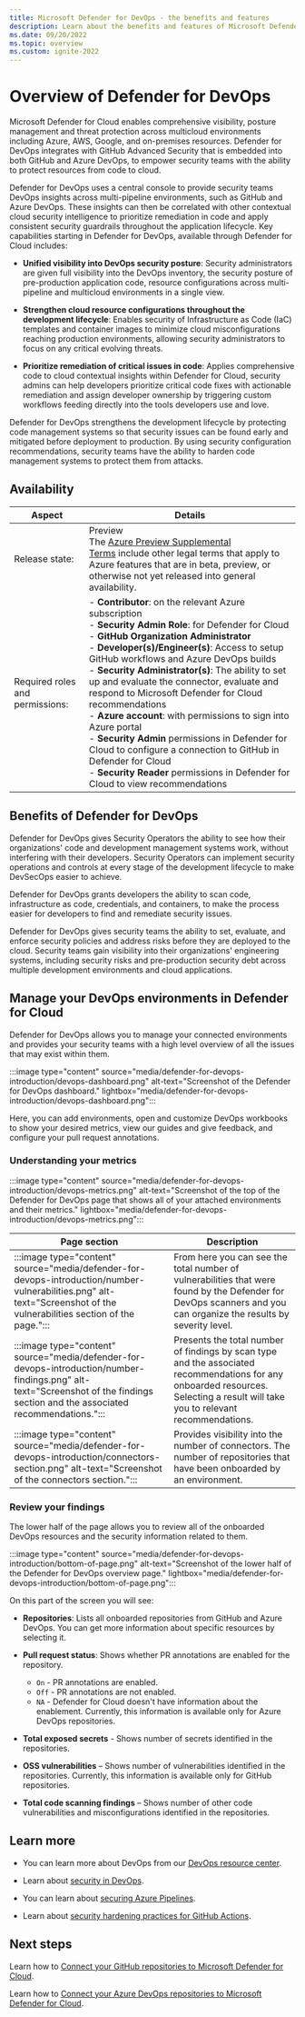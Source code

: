 ```yaml
---
title: Microsoft Defender for DevOps - the benefits and features
description: Learn about the benefits and features of Microsoft Defender for
ms.date: 09/20/2022
ms.topic: overview
ms.custom: ignite-2022
---
```


# Overview of Defender for DevOps

Microsoft Defender for Cloud enables comprehensive visibility, posture management and threat protection across multicloud environments including Azure, AWS, Google, and on-premises resources. Defender for DevOps integrates with GitHub Advanced Security that is embedded into both GitHub and Azure DevOps, to empower security teams with the ability to protect resources from code to cloud.

Defender for DevOps uses a central console to provide security teams DevOps insights across multi-pipeline environments, such as GitHub and Azure DevOps. These insights can then be correlated with other contextual cloud security intelligence to prioritize remediation in code and apply consistent security guardrails throughout the application lifecycle. Key capabilities starting in Defender for DevOps, available through Defender for Cloud includes:

- **Unified visibility into DevOps security posture**: Security administrators are given full visibility into the DevOps inventory, the security posture of pre-production application code, resource configurations across multi-pipeline and multicloud environments in a single view.

- **Strengthen cloud resource configurations throughout the development lifecycle**: Enables security of Infrastructure as Code (IaC) templates and container images to minimize cloud misconfigurations reaching production environments, allowing security administrators to focus on any critical evolving threats.

- **Prioritize remediation of critical issues in code**: Applies comprehensive code to cloud contextual insights within Defender for Cloud, security admins can help developers prioritize critical code fixes with actionable remediation and assign developer ownership by triggering custom workflows feeding directly into the tools developers use and love.

Defender for DevOps strengthens the development lifecycle by protecting code management systems so that security issues can be found early and mitigated before deployment to production. By using security configuration recommendations, security teams have the ability to harden code management systems to protect them from attacks.

## Availability

| Aspect | Details |
|--|--|
| Release state: | Preview<br>The [Azure Preview Supplemental Terms](https://azure.microsoft.com/support/legal/preview-supplemental-terms/) include other legal terms that apply to Azure features that are in beta, preview, or otherwise not yet released into general availability. |
| Required roles and permissions: | - **Contributor**: on the relevant Azure subscription <br> - **Security Admin Role**: for Defender for Cloud <br>- **GitHub Organization Administrator**<br>- **Developer(s)/Engineer(s)**: Access to setup GitHub workflows and Azure DevOps builds<br>- **Security Administrator(s)**: The ability to set up and evaluate the connector, evaluate and respond to Microsoft Defender for Cloud recommendations <br> - **Azure account**: with permissions to sign into Azure portal <br>- **Security Admin** permissions in Defender for Cloud to configure a connection to GitHub in Defender for Cloud <br>- **Security Reader** permissions in Defender for Cloud to view recommendations  |

## Benefits of Defender for DevOps

Defender for DevOps gives Security Operators the ability to see how their organizations' code and development management systems work, without interfering with their developers. Security Operators can implement security operations and controls at every stage of the development lifecycle to make DevSecOps easier to achieve.

Defender for DevOps grants developers the ability to scan code, infrastructure as code, credentials, and containers, to make the process easier for developers to find and remediate security issues.

Defender for DevOps gives security teams the ability to set, evaluate, and enforce security policies and address risks before they are deployed to the cloud. Security teams gain visibility into their organizations' engineering systems, including security risks and pre-production security debt across multiple development environments and cloud applications.

## Manage your DevOps environments in Defender for Cloud

Defender for DevOps allows you to manage your connected environments and provides your security teams with a high level overview of all the issues that may exist within them.

:::image type="content" source="media/defender-for-devops-introduction/devops-dashboard.png" alt-text="Screenshot of the Defender for DevOps dashboard." lightbox="media/defender-for-devops-introduction/devops-dashboard.png":::

Here, you can add environments, open and customize DevOps workbooks to show your desired metrics, view our guides and give feedback, and configure your pull request annotations.

### Understanding your metrics

:::image type="content" source="media/defender-for-devops-introduction/devops-metrics.png" alt-text="Screenshot of the top of the Defender for DevOps page that shows all of your attached environments and their metrics." lightbox="media/defender-for-devops-introduction/devops-metrics.png":::

|Page section| Description |
|--|--|
| :::image type="content" source="media/defender-for-devops-introduction/number-vulnerabilities.png" alt-text="Screenshot of the vulnerabilities section of the page."::: | From here you can see the total number of vulnerabilities that were found by the Defender for DevOps scanners and you can organize the results by severity level. |
| :::image type="content" source="media/defender-for-devops-introduction/number-findings.png" alt-text="Screenshot of the findings section and the associated recommendations."::: | Presents the total number of findings by scan type and the associated recommendations for any onboarded resources. Selecting a result will take you to relevant recommendations. |
| :::image type="content" source="media/defender-for-devops-introduction/connectors-section.png" alt-text="Screenshot of the connectors section."::: | Provides visibility into the number of connectors. The number of repositories that have been onboarded by an environment. |

### Review your findings

The lower half of the page allows you to review all of the onboarded DevOps resources and the security information related to them.

:::image type="content" source="media/defender-for-devops-introduction/bottom-of-page.png" alt-text="Screenshot of the lower half of the Defender for DevOps overview page." lightbox="media/defender-for-devops-introduction/bottom-of-page.png":::


On this part of the screen you will see:

- **Repositories**: Lists all onboarded repositories from GitHub and Azure DevOps. You can get more information about specific resources by selecting it.

- **Pull request status**: Shows whether PR annotations are enabled for the repository. 
    - `On` - PR annotations are enabled.
    - `Off` - PR annotations are not enabled.
    - `NA` - Defender for Cloud doesn't have information about the enablement. Currently, this information is available only for Azure DevOps repositories.

- **Total exposed secrets** - Shows number of secrets identified in the repositories.

- **OSS vulnerabilities** – Shows number of vulnerabilities identified in the repositories. Currently, this information is available only for GitHub repositories.

- **Total code scanning findings** – Shows number of other code vulnerabilities and misconfigurations identified in the repositories.

## Learn more

- You can learn more about DevOps from our [DevOps resource center](/devops/).

- Learn about [security in DevOps](/devops/operate/security-in-devops).

- You can learn about [securing Azure Pipelines](/azure/devops/pipelines/security/overview?view=azure-devops).

- Learn about [security hardening practices for GitHub Actions](https://docs.github.com/actions/security-guides/security-hardening-for-github-actions).

## Next steps

Learn how to [Connect your GitHub repositories to Microsoft Defender for Cloud](quickstart-onboard-github.md).

Learn how to [Connect your Azure DevOps repositories to Microsoft Defender for Cloud](quickstart-onboard-devops.md).

